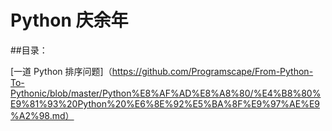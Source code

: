 # Python 庆余年
##目录：

[一道 Python 排序问题]（https://github.com/Programscape/From-Python-To-Pythonic/blob/master/Python%E8%AF%AD%E8%A8%80/%E4%B8%80%E9%81%93%20Python%20%E6%8E%92%E5%BA%8F%E9%97%AE%E9%A2%98.md）